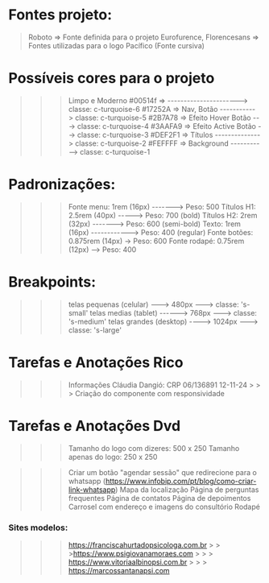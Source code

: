 # Fontes projeto:

> Roboto => Fonte definida para o projeto
> Eurofurence, Florencesans => Fontes utilizadas para o logo
> Pacífico (Fonte cursiva)

# Possíveis cores para o projeto

> > > Limpo e Moderno
> > > #00514f => ----------------------> classe: c-turquoise-6
> > > #17252A => Nav, Botão -----------> classe: c-turquoise-5
> > > #2B7A78 => Efeito Hover Botão ---> classe: c-turquoise-4
> > > #3AAFA9 => Efeito Active Botão --> classe: c-turquoise-3
> > > #DEF2F1 => Títulos --------------> classe: c-turquoise-2
> > > #FEFFFF => Background -----------> classe: c-turquoise-1

# Padronizações:

> > > Fonte menu: 1rem (16px) -------> Peso: 500
> > > Títulos H1: 2.5rem (40px) -----> Peso: 700 (bold)
> > > Títulos H2: 2rem (32px) -------> Peso: 600 (semi-bold)
> > > Texto: 1rem (16px) ------------> Peso: 400 (regular)
> > > Fonte botões: 0.875rem (14px) -> Peso: 600
> > > Fonte rodapé: 0.75rem (12px) --> Peso: 400

# Breakpoints:

> > > telas pequenas (celular) ---> 480px ---> classe: 's-small'
> > > telas medias (tablet) ------> 768px ---> classe: 's-medium'
> > > telas grandes (desktop) ----> 1024px ---> classe: 's-large'

# Tarefas e Anotações Rico

> > > Informações Cláudia Dangió: CRP 06/136891
12-11-24 > > > Criação do componente <Title> T E X T O </Title> com responsividade

# Tarefas e Anotações Dvd

> > > Tamanho do logo com dizeres: 500 x 250
> > > Tamanho apenas do logo: 250 x 250

> > > Criar um botão "agendar sessão" que redirecione para o whatsapp
> > > (https://www.infobip.com/pt/blog/como-criar-link-whatsapp)
> > > Mapa da localização
> > > Página de perguntas frequentes
> > > Página de contatos
> > > Página de depoimentos
> > > Carrosel com endereço e imagens do consultório
> > > Rodapé

### Sites modelos:

> > > https://franciscahurtadopsicologa.com.br > > >https://www.psigiovanamoraes.com > > > https://www.vitoriaalbinopsi.com.br > > > https://marcossantanapsi.com
